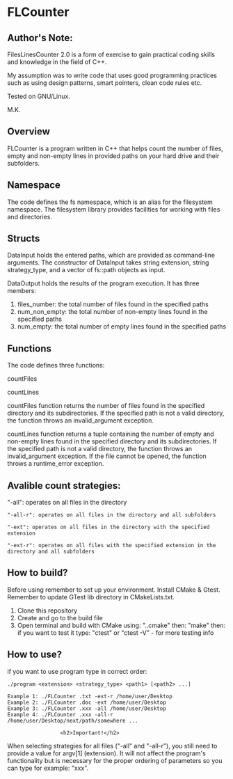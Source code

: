 <h1>FLCounter</h1>

<h2>Author's Note:</h2>

FilesLinesCounter 2.0 is a form of exercise to gain practical coding skills and knowledge in the field of C++.

My assumption was to write code that uses good programming practices such as using design patterns, smart pointers, clean code rules etc.

Tested on GNU/Linux.

M.K.

<h2>Overview</h2>

FLCounter is a program written in C++ that helps count the number of files, empty and non-empty lines in provided paths on your hard drive and their subfolders.
  
<h2>Namespace</h2>
The code defines the fs namespace, which is an alias for the filesystem namespace. The filesystem library provides facilities for working with files and directories.
  
<h2>Structs</h2>
DataInput holds the entered paths, which are provided as command-line arguments. The constructor of DataInput takes string extension, string strategy_type, and a vector of fs::path objects as input.

DataOutput holds the results of the program execution. It has three members:

1. files_number: the total number of files found in the specified paths
2. num_non_empty: the total number of non-empty lines found in the specified paths
3. num_empty: the total number of empty lines found in the specified paths
  
<h2>Functions</h2>
  
The code defines three functions: 

countFiles

countLines

countFiles function returns the number of files found in the specified directory and its subdirectories. If the specified path is not a valid directory, the function throws an invalid_argument exception.

countLines function returns a tuple containing the number of empty and non-empty lines found in the specified directory and its subdirectories. If the specified path is not a valid directory, the function throws an invalid_argument exception. If the file cannot be opened, the function throws a runtime_error exception.

<h2>Avalible count strategies: </h2>
    "-all": operates on all files in the directory
 
    "-all-r": operates on all files in the directory and all subfolders
 
    "-ext": operates on all files in the directory with the specified extension
 
    "-ext-r": operates on all files with the specified extension in the directory and all subfolders

<h2>How to build? </h2>
Before using remember to set up your environment. Install CMake & Gtest. Remember to update GTest lib directory in CMakeLists.txt. 

1. Clone this repository
2. Create and go to the build file
3. Open terminal and build with CMake using: 
    "..cmake"
then:
    "make"
then: 
    if you want to test it type: "ctest" or "ctest -V" - for more testing info

<h2>How to use? </h2>
    if you want to use program type in correct order:

    ./program <extension> <strategy_type> <path1> [<path2> ...]

    Example 1: ./FLCounter .txt -ext-r /home/user/Desktop
    Example 2: ./FLCounter .doc -ext /home/user/Desktop
    Example 3: ./FLCounter .xxx -all /home/user/Desktop
    Example 4: ./FLCounter .xxx -all-r /home/user/Desktop/next/path/somewhere ...  

                     <h2>Important!</h2> 
 
  When selecting strategies for all files ("-all" and "-all-r"), you still need to provide a value for argv[1] (extension).
  It will not affect the program's functionality but is necessary for the proper ordering of parameters so you can type for example: "xxx".

   


